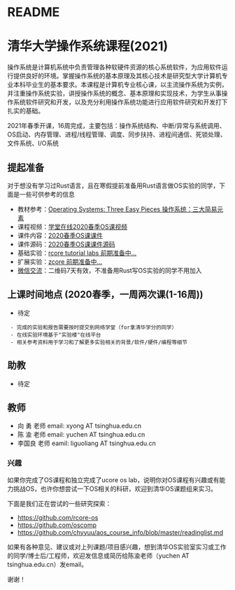 # README

# 清华大学操作系统课程(2021)

操作系统是计算机系统中负责管理各种软硬件资源的核心系统软件，为应用软件运行提供良好的环境。掌握操作系统的基本原理及其核心技术是研究型大学计算机专业本科毕业生的基本要求。本课程是计算机专业核心课，以主流操作系统为实例，并注重操作系统实验，讲授操作系统的概念、基本原理和实现技术，为学生从事操作系统软件研究和开发，以及充分利用操作系统功能进行应用软件研究和开发打下扎实的基础。

2021年春季开课，16周完成，主要包括：操作系统结构、中断/异常与系统调用、OS启动、内存管理、进程/线程管理、调度、同步扶持、进程间通信、死锁处理、文件系统、I/O系统


## 提起准备
对于想没有学习过Rust语言，且在寒假提前准备用Rust语言做OS实验的同学，下面是一些可供参考的信息

- 教材参考：[Operating Systems: Three Easy Pieces 操作系统：三大简易元素](http://pages.cs.wisc.edu/~remzi/OSTEP/)
- 课程视频：[学堂在线2020春季OS课视频](https://www.xuetangx.com/course/thu08091002729/5883981?channel=search_result)
- 课件内容：[2020春季OS课课件](https://github.com/dramforever/os-lectures-build/releases)
- 课件源码：[2020春季OS课课件源码](https://github.com/LearningOS/os-lectures) 
- 基础实验：[rcore tutorial labs 前期准备中...](https://github.com/oscomp/proj2-os-kernels-by-history)
- 扩展实验：[zcore 前期准备中...](https://github.com/oscomp/proj9-zcore)
- [微信交流](https://cloud.tsinghua.edu.cn/f/53b9d6f8230f4fa5a92c/)：二维码7天有效，不准备用Rust写OS实验的同学不用加入

## 上课时间地点 (2020春季，一周两次课(1-16周))
 - 待定



```
 - 完成的实验和报告需要按时提交到网络学堂（for拿清华学分的同学）
 - 在线实验环境基于"实验楼"在线平台
 - 相关参考资料用于学习和了解更多实验相关的背景/软件/硬件/编程等细节
```

## 助教
- 待定

## 教师
- 向  勇 老师 email: xyong AT tsinghua.edu.cn
- 陈  渝 老师 email: yuchen AT tsinghua.edu.cn
- 李国良 老师 eamil: liguoliang AT tsinghua.edu.cn

### 兴趣
如果你完成了OS课程和独立完成了ucore os lab，说明你对OS课程有兴趣或有能力挑战OS，也许你想尝试一下OS相关的科研，欢迎到清华OS课题组来实习。

下面是我们正在尝试的一些研究探索：
- https://github.com/rcore-os
- https://github.com/oscomp
- https://github.com/chyyuu/aos_course_info/blob/master/readinglist.md


如果有各种意见、建议或对上列课题/项目感兴趣，想到清华OS实验室实习或工作的同学/博士后/工程师，欢迎发信息或简历给陈渝老师（yuchen AT tsinghua.edu.cn）发email。

谢谢！


